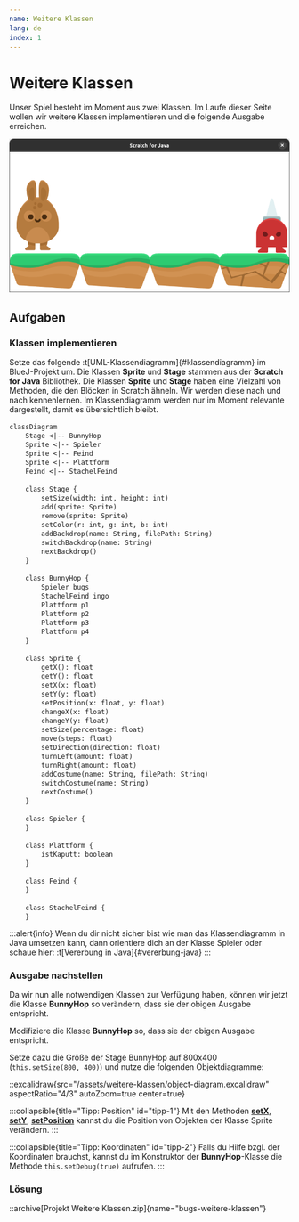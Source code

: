 ```yaml
---
name: Weitere Klassen
lang: de
index: 1
---
```


# Weitere Klassen

Unser Spiel besteht im Moment aus zwei Klassen. Im Laufe dieser Seite wollen wir weitere Klassen implementieren und die folgende Ausgabe erreichen.

![](/assets/weitere-klassen/ausgabe.png)

## Aufgaben

### Klassen implementieren

Setze das folgende :t[UML-Klassendiagramm]{#klassendiagramm} im BlueJ-Projekt um. Die Klassen **Sprite** und **Stage** stammen aus der **Scratch for Java** Bibliothek. Die Klassen **Sprite** und **Stage** haben eine Vielzahl von Methoden, die den Blöcken in Scratch ähneln. Wir werden diese nach und nach kennenlernen. Im Klassendiagramm werden nur im Moment relevante dargestellt, damit es übersichtlich bleibt.

```mermaid
classDiagram
    Stage <|-- BunnyHop
    Sprite <|-- Spieler
    Sprite <|-- Feind
    Sprite <|-- Plattform
    Feind <|-- StachelFeind

    class Stage {
        setSize(width: int, height: int)
        add(sprite: Sprite)
        remove(sprite: Sprite)
        setColor(r: int, g: int, b: int)
        addBackdrop(name: String, filePath: String)
        switchBackdrop(name: String)
        nextBackdrop()
    }

    class BunnyHop {
        Spieler bugs
        StachelFeind ingo
        Plattform p1
        Plattform p2
        Plattform p3
        Plattform p4
    }

    class Sprite {
        getX(): float
        getY(): float
        setX(x: float)
        setY(y: float)
        setPosition(x: float, y: float)
        changeX(x: float)
        changeY(y: float)
        setSize(percentage: float)
        move(steps: float)
        setDirection(direction: float)
        turnLeft(amount: float)
        turnRight(amount: float)
        addCostume(name: String, filePath: String)
        switchCostume(name: String)
        nextCostume()
    }

    class Spieler {
    }

    class Plattform {
        istKaputt: boolean
    }

    class Feind {
    }

    class StachelFeind {
    }
```

:::alert{info}
Wenn du dir nicht sicher bist wie man das Klassendiagramm in Java umsetzen kann, dann orientiere dich an der Klasse Spieler oder schaue hier: :t[Vererbung in Java]{#vererbung-java}
:::

### Ausgabe nachstellen

Da wir nun alle notwendigen Klassen zur Verfügung haben, können wir jetzt die Klasse **BunnyHop** so verändern, dass sie der obigen Ausgabe entspricht.

Modifiziere die Klasse **BunnyHop** so, dass sie der obigen Ausgabe entspricht.

Setze dazu die Größe der Stage BunnyHop auf 800x400 (`this.setSize(800, 400)`) und nutze die folgenden Objektdiagramme:

::excalidraw{src="/assets/weitere-klassen/object-diagram.excalidraw" aspectRatio="4/3" autoZoom=true center=true}



:::collapsible{title="Tipp: Position" id="tipp-1"}
Mit den Methoden [**setX**](https://scratch4j.openpatch.org/reference/sprite/motion/setX), [**setY**](https://scratch4j.openpatch.org/reference/sprite/motion/setY), [**setPosition**](https://scratch4j.openpatch.org/reference/sprite/motion/setPosition) kannst du die Position von Objekten der Klasse Sprite verändern.
:::

:::collapsible{title="Tipp: Koordinaten" id="tipp-2"}
Falls du Hilfe bzgl. der Koordinaten brauchst, kannst du im Konstruktor der **BunnyHop**-Klasse die Methode `this.setDebug(true)` aufrufen.
:::

### Lösung

::archive[Projekt Weitere Klassen.zip]{name="bugs-weitere-klassen"}

